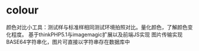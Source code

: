 # colour
颜色对比小工具：测试样与标准样相同测试环境拍照对比。量化颜色，了解颜色变化程度。
基于thinkPHP5.1与imagemagic扩展以及前端JS实现
图片传输实现BASE64字符串化，图片可直接以字符串存在数据库中
